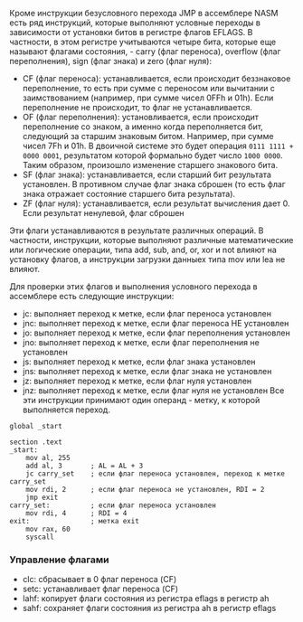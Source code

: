 Кроме инструкции безусловного перехода JMP в ассемблере NASM есть ряд инструкций, которые выполняют условные переходы в зависимости от установки битов в регистре флагов EFLAGS. В частности, в этом регистре учитываются четыре бита, которые еще называют флагами состояния, - carry (флаг переноса), overflow (флаг переполнения), sign (флаг знака) и zero (флаг нуля):

- CF (флаг переноса): устанавливается, если происходит беззнаковое переполнение, то есть при сумме с переносом или вычитании с заимствованием (например, при сумме чисел 0FFh и 01h). Если переполнение не происходит, то флаг не устанавливается.
- OF (флаг переполнения): установливается, если происходит переполнение со знаком, а именно когда переполняется бит, следующий за старшим знаковым битом. Например, при сумме чисел 7Fh и 01h. В двоичной системе это будет операция `0111 1111 + 0000 0001`, результатом которой формально будет число `1000 0000`. Таким образом, произошло изменение старшего знакового бита.
- SF (флаг знака): устанавливается, если старший бит результата установлен. В противном случае флаг знака сброшен (то есть флаг знака отражает состояние старшего бита результата).
-  ZF (флаг нуля): устанавливается, если результат вычисления дает 0. Если результат ненулевой, флаг сброшен

Эти флаги устанавливаются в результате различных операций. В частности, инструкции, которые выполняют различные математические или логические операции, типа add, sub, and, or, xor и not влияют на установку флагов, а инструкции загрузки данныех типа mov или lea не влияют.

Для проверки этих флагов и выполнения условного перехода в ассемблере есть следующие инструкции:
- jc: выполняет переход к метке, если флаг переноса установлен
- jnc: выполняет переход к метке, если флаг переноса НЕ установлен
- jo: выполняет переход к метке, если флаг переполнения установлен
- jno: выполняет переход к метке, если флаг переполнения не установлен
- js: выполняет переход к метке, если флаг знака установлен
- jns: выполняет переход к метке, если флаг знака не установлен
- jz: выполняет переход к метке, если флаг нуля установлен
- jnz: выполняет переход к метке, если флаг нуля не установлен
Все эти инструкции принимают один операнд - метку, к которой выполняется переход.

```armasm
global _start
 
section .text
_start:
    mov al, 255
    add al, 3       ; AL = AL + 3
    jc carry_set    ; если флаг переноса установлен, переход к метке carry_set
    mov rdi, 2      ; если флаг переноса не установлен, RDI = 2
    jmp exit
carry_set:          ; если флаг переноса установлен
    mov rdi, 4      ; RDI = 4
exit:               ; метка exit
    mov rax, 60
    syscall
```

### Управление флагами

- clc: сбрасывает в 0 флаг переноса (CF)
- setc: устанавливает флаг переноса (CF)
- lahf: копирует флаги состояния из регистра eflags в регистр ah
- sahf: сохраняет флаги состояния из регистра ah в регистр eflags